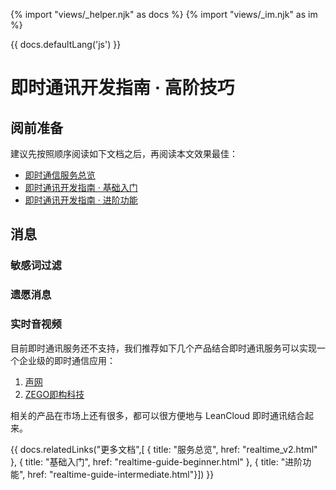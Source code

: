 {% import "views/_helper.njk" as docs %}
{% import "views/_im.njk" as im %}

{{ docs.defaultLang('js') }}

# 即时通讯开发指南 &middot; 高阶技巧

## 阅前准备

建议先按照顺序阅读如下文档之后，再阅读本文效果最佳：

- [即时通信服务总览](realtime_v2.html)
- [即时通讯开发指南 &middot; 基础入门](realtime-guide-beginner.html)
- [即时通讯开发指南 &middot; 进阶功能](realtime-guide-intermediate.html)

## 消息

### 敏感词过滤

### 遗愿消息

### 实时音视频

目前即时通讯服务还不支持，我们推荐如下几个产品结合即时通讯服务可以实现一个企业级的即时通信应用：

1. [声网](https://www.agora.io/cn/)
2. [ZEGO即构科技](https://www.zego.im)

相关的产品在市场上还有很多，都可以很方便地与 LeanCloud 即时通讯结合起来。


{{ docs.relatedLinks("更多文档",[
  { title: "服务总览", href: "realtime_v2.html" },
  { title: "基础入门", href: "realtime-guide-beginner.html" }, 
  { title: "进阶功能", href: "realtime-guide-intermediate.html"}])
}}